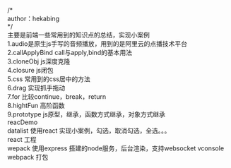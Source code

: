 /*<br/>
    author：hekabing<br/>
*/<br/>
主要是前端一些常用到的知识点的总结，实现小案例<br/>
    1.audio是原生js手写的音频播放，用到的是阿里云的点播技术平台<br/>
    2.callApplyBind call与apply,bind的基本用法<br/>
    3.cloneObj js深度克隆<br/>
    4.closure js闭包<br/>
    5.css 常用到的css居中的方法<br/>
    6.drag 实现抓手拖动<br/>
    7.for 比较continue，break，return<br/>
    8.hightFun 高阶函数<br/>
    9.prototype js原型，继承，函数方式继承，对象方式继承<br/>
reacDemo<br/>
    datalist 使用react 实现小案例，勾选，取消勾选，全选。。。<br/>
    react 工程<br/>
    wepack 使用express 搭建的node服务，后台渲染，支持websocket vconsole webpack 打包<br/>